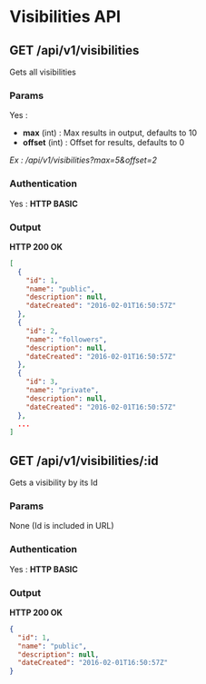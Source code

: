 # Visibilities API

<a name="index"></a>
## GET /api/v1/visibilities
Gets all visibilities
### Params
Yes :
 * **max** (int) : Max results in output, defaults to 10
 * **offset** (int) : Offset for results, defaults to 0

*Ex : /api/v1/visibilities?max=5&offset=2*
### Authentication
Yes : **HTTP BASIC**
### Output
**HTTP 200 OK**
```json
[
  {
    "id": 1,
    "name": "public",
    "description": null,
    "dateCreated": "2016-02-01T16:50:57Z"
  },
  {
    "id": 2,
    "name": "followers",
    "description": null,
    "dateCreated": "2016-02-01T16:50:57Z"
  },
  {
    "id": 3,
    "name": "private",
    "description": null,
    "dateCreated": "2016-02-01T16:50:57Z"
  },
  ...
]
```


<a name="show"></a>
## GET /api/v1/visibilities/:id
Gets a visibility by its Id
### Params
None (Id is included in URL)
### Authentication
Yes : **HTTP BASIC**
### Output
**HTTP 200 OK**
```json
{
  "id": 1,
  "name": "public",
  "description": null,
  "dateCreated": "2016-02-01T16:50:57Z"
}
```
